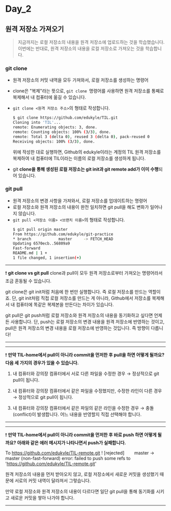 # Day_2

## 원격 저장소 가져오기
> 지금까지는 로컬 저장소의 내용을 원격 저장소에 업로드하는 것을 학습했습니다.
    이번에는 반대로, 원격 저장소의 내용을 로컬 저장소로 가져오는 것을 학습합니다.

### git clone
- 원격 저장소의 커밋 내역을 모두 가져와서, 로컬 저장소를 생성하는 명령어
- clone은 "복제"라는 뜻으로, `git clone `명령어를 사용하면 원격 저장소를 통째로 복제해서 내 컴퓨터에 옮길 수 있습니다.
- `git clone <원격 저장소 주소>`의 형태로 작성합니다.
    
    ``` bash
    $ git clone https://github.com/edukyle/TIL.git
    Cloning into 'TIL'...
    remote: Enumerating objects: 3, done.
    remote: Counting objects: 100% (3/3), done.
    remote: Total 3 (delta 0), reused 3 (delta 0), pack-reused 0
    Receiving objects: 100% (3/3), done.
    ```
    위에 작성한 대로 실행하면, Github의 edukyle이라는 계정의 TIL 원격 저장소를 복제하여 내 컴퓨터에 TIL이라는 이름의 로컬 저장소를 생성하게 됩니다.
- git **clone을 통해 생성된 로컬 저장소는 git init과 git remote add가 이미 수행**되어 있습니다.

### git pull
- 원격 저장소의 변경 사항을 가져와서, 로컬 저장소를 업데이트하는 명령어
- 로컬 저장소와 원격 저장소의 내용이 완전 일치하면 git pull을 해도 변화가 일어나지 않습니다.
- `git pull <저장소 이름> <브랜치 이름>`의 형태로 작성합니다.
    ``` bash
    $ git pull origin master
    From https://github.com/edukyle/git-practice
    * branch            master     -> FETCH_HEAD
    Updating 6570ecb..56809a9
    Fast-forward
    README.md | 1 +
    1 file changed, 1 insertion(+)
    ```

---
❗ **git clone vs git pull**
clone과 pull이 모두 원격 저장소로부터 가져오는 명령어라서 조금 혼동될 수 있습니다. 

git clone은 git init처럼 처음에 한 번만 실행합니다. 즉 로컬 저장소를 만드는 역할이죠.
단, git init처럼 직접 로컬 저장소를 만드는 게 아니라, Github에서 저장소를 복제해서 내 컴퓨터에 똑같은 복제본을 만든다는 차이가 있습니다.

git pull은 git push처럼 로컬 저장소와 원격 저장소의 내용을 동기화하고 싶다면 언제든 사용합니다. 단, push는 로컬 저장소의 변경 내용을 원격 저장소에 반영하는 것이고, pull은 원격 저장소의 변경 내용을 로컬 저장소에 반영하는 것입니다. 즉 방향이 다릅니다!

---

---
❗ **만약 TIL-home에서 pull이 아니라 commit을 먼저한 후 pull을 하면 어떻게 될까요?
다음 세 가지의 경우가 있을 수 있습니다.**
1. 내 컴퓨터와 강의장 컴퓨터에서 서로 다른 파일을 수정한 경우
→ 정상적으로 git pull이 됩니다.

2. 내 컴퓨터와 강의장 컴퓨터에서 같은 파일을 수정했지만, 수정한 라인이 다른 경우
→ 정상적으로 git pull이 됩니다.

3. 내 컴퓨터와 강의장 컴퓨터에서 같은 파일의 같은 라인을 수정한 경우
→ 충돌(conflict)이 발생합니다. 어느 내용을 반영할지 직접 선택해야 합니다.

---

---
❗ **만약 TIL-home에서 pull이 아니라 commit을 먼저한 후 바로 push 하면 어떻게 될까요?
아래와 같은 에러 메시지가 나타나면서 push가 실패합니다.**

To https://github.com/edukyle/TIL-remote.git
! [rejected]        master -> master (non-fast-forward)
error: failed to push some refs to 'https://github.com/edukyle/TIL-remote.git'

원격 저장소의 내용을 먼저 받아오지 않고, 로컬 저장소에서 새로운 커밋을 생성했기 때문에 서로의 커밋 내역이 달라져서 그렇습니다.

만약 로컬 저장소와 원격 저장소의 내용이 다르다면 일단 git pull을 통해 동기화를 시키고 새로운 커밋을 쌓아 나가야 합니다.

---